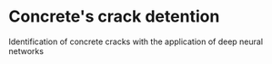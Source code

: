 # Concrete's crack detention
Identification of concrete cracks with the application of deep neural networks
